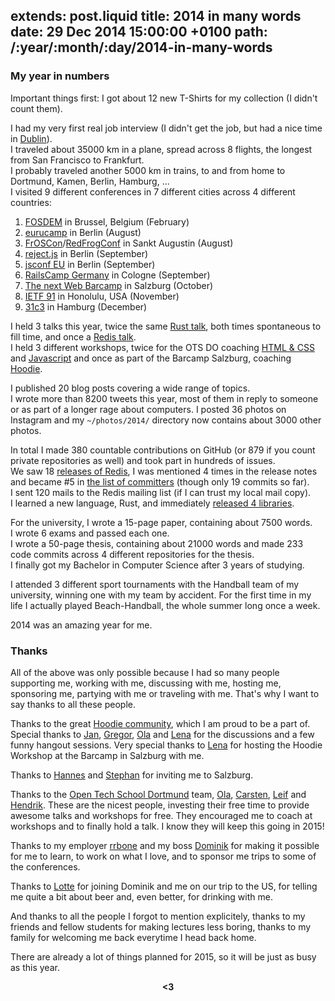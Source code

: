 extends: post.liquid
title: 2014 in many words
date: 29 Dec 2014 15:00:00 +0100
path: /:year/:month/:day/2014-in-many-words
---
### My year in numbers

Important things first: I got about 12 new T-Shirts for my collection (I didn't count them).

I had my very first real job interview (I didn't get the job, but had a nice time in [Dublin](https://twitter.com/badboy_/status/458253516981952512)).  
I traveled about 35000 km in a plane, spread across 8 flights, the longest from San Francisco to Frankfurt.  
I probably traveled another 5000 km in trains, to and from home to Dortmund, Kamen, Berlin, Hamburg, ...  
I visited 9 different conferences in 7 different cities across 4 different countries:

1. [FOSDEM](http://fosdem.org) in Brussel, Belgium (February)
2. [eurucamp](http://2014.eurucamp.org/) in Berlin (August)
3. [FrOSCon](https://www.froscon.de/startseite/)/[RedFrogConf](http://ruby.froscon.org/) in Sankt Augustin (August)
4. [reject.js](//fnordig.de/2014/09/18/jsfest-week-2014/) in Berlin (September)
5. [jsconf EU](http://2014.jsconf.eu/) in Berlin (September)
6. [RailsCamp Germany](http://2014.railscamp.de/) in Cologne (September)
7. [The next Web Barcamp][thenextweb] in Salzburg (October)
8. [IETF 91][ietf91] in Honolulu, USA (November)
9. [31c3](https://events.ccc.de/congress/2014/wiki/Main_Page) in Hamburg (December)


I held 3 talks this year, twice the same [Rust talk](//fnordig.de/talks/2014/froscon/rust-for-rubyists/#/), both times spontaneous to fill time, and once a [Redis talk](//fnordig.de/talks/2014/ots/redis-introduction-otsdo-2014-12-16.pdf).  
I held 3 different workshops, twice for the OTS DO coaching [HTML & CSS](//fnordig.de/2014/04/01/opentechschool-learn-new-things/) and [Javascript](//fnordig.de/2014/05/26/opentechschooljavascript-for-beginners/) and once as part of the Barcamp Salzburg, coaching [Hoodie][].

I published 20 blog posts covering a wide range of topics.  
I wrote more than 8200 tweets this year, most of them in reply to someone or as part of a longer rage about computers.
I posted 36 photos on Instagram and my `~/photos/2014/` directory now contains about 3000 other photos.

In total I made 380 countable contributions on GitHub (or 879 if you count private repositories as well) and took part in hundreds of issues.  
We saw 18 [releases of Redis](https://raw.githubusercontent.com/antirez/redis/2.8/00-RELEASENOTES), I was mentioned 4 times in the release notes and became #5 in [the list of committers](https://github.com/antirez/redis/graphs/contributors) (though only 19 commits so far).  
I sent 120 mails to the Redis mailing list (if I can trust my local mail copy).  
I learned a new language, Rust, and immediately [released 4 libraries](https://github.com/search?q=user%3Abadboy+rs).

For the university, I wrote a 15-page paper, containing about 7500 words.  
I wrote 6 exams and passed each one.  
I wrote a 50-page thesis, containing about 21000 words and made 233 code commits across 4 different repositories for the thesis.  
I finally got my Bachelor in Computer Science after 3 years of studying.

I attended 3 different sport tournaments with the Handball team of my university, winning one with my team by accident.
For the first time in my life I actually played Beach-Handball, the whole summer long once a week.

2014 was an amazing year for me.

### Thanks

All of the above was only possible because I had so many people supporting me, working with me, discussing with me, hosting me, sponsoring me, partying with me or traveling with me.
That's why I want to say thanks to all these people.

Thanks to the great [Hoodie community][hoodiecommunity], which I am proud to be a part of.
Special thanks to [Jan][], [Gregor][], [Ola][] and [Lena][] for the discussions and a few funny hangout sessions.
Very special thanks to [Lena][] for hosting the Hoodie Workshop at the Barcamp in Salzburg with me.

Thanks to [Hannes][] and [Stephan][] for inviting me to Salzburg.

Thanks to the [Open Tech School Dortmund][otsdo] team, [Ola][], [Carsten][], [Leif][] and [Hendrik][].
These are the nicest people, investing their free time to provide awesome talks and workshops for free.
They encouraged me to coach at workshops and to finally hold a talk.
I know they will keep this going in 2015!

Thanks to my employer [rrbone][] and my boss [Dominik][dominikbay] for making it possible for me to learn, to work on what I love, and to sponsor me trips to some of the conferences.

Thanks to [Lotte][] for joining Dominik and me on our trip to the US, for telling me quite a bit about beer and, even better, for drinking with me.

And thanks to all the people I forgot to mention explicitely, thanks to my friends and fellow students for making lectures less boring, thanks to my family for welcoming me back everytime I head back home.

There are already a lot of things planned for 2015, so it will be just as busy as this year.

<div style="text-align:center">
<strong>&lt;3</strong>
</div>

[hoodie]: http://hood.ie/
[ola]: https://twitter.com/misprintedtype
[jan]: https://twitter.com/janl
[gregor]: https://twitter.com/gr2m
[lena]: https://twitter.com/lrnrd
[stephan]: https://twitter.com/boennemann
[hannes]: https://twitter.com/eliias
[carsten]: https://twitter.com/dergraf86
[hendrik]: https://twitter.com/dermiddi
[leif]: https://twitter.com/rthbrst
[lotte]: https://twitter.com/Lotterleben
[otsdo]: http://www.opentechschool.org/dortmund/
[rrbone]: https://www.rrbone.net/
[dominikbay]: https://twitter.com/dominikbay
[gcx]: http://www.grandcentrix.net/
[ietf91]: http://www.ietf.org/meeting/91
[thenextweb]: https://barcamp-sbg.at/
[hoodiecommunity]: http://hood.ie/community/
